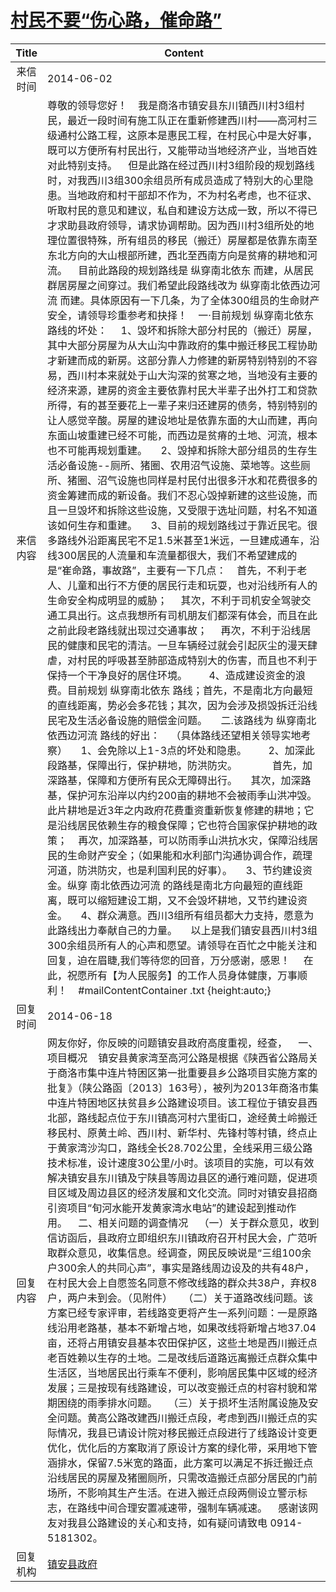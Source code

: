 # <a href="http://www.shangluo.gov.cn/zmhd/ldxxxx.jsp?urltype=leadermail.LeaderMailContentUrl&wbtreeid=1112&leadermailid=2506">村民不要“伤心路，催命路”</a>
| Title |                                                                                                                                                                                                                                                                                                                                                                                                                                                                                                                                                                                                                                                                                                                                                                                                                                                                                                 Content                                                                                                                                                                                                                                                                                                                                                                                                                                                                                                                                                                                                                                                                                                                                                                                                                                                                                                  |
|:-----:|----------------------------------------------------------------------------------------------------------------------------------------------------------------------------------------------------------------------------------------------------------------------------------------------------------------------------------------------------------------------------------------------------------------------------------------------------------------------------------------------------------------------------------------------------------------------------------------------------------------------------------------------------------------------------------------------------------------------------------------------------------------------------------------------------------------------------------------------------------------------------------------------------------------------------------------------------------------------------------------------------------------------------------------------------------------------------------------------------------------------------------------------------------------------------------------------------------------------------------------------------------------------------------------------------------------------------------------------------------------------------------------------------------------------------------------------------------------------------------------------------------------------------------------------------------------------------------------------------------------------------------------------------------------------------------------------------------------------------------------------------------------------------------------------------------|
| 来信时间  | 2014-06-02                                                                                                                                                                                                                                                                                                                                                                                                                                                                                                                                                                                                                                                                                                                                                                                                                                                                                                                                                                                                                                                                                                                                                                                                                                                                                                                                                                                                                                                                                                                                                                                                                                                                                                                                                                                               |
| 来信内容  | 尊敬的领导您好！    我是商洛市镇安县东川镇西川村3组村民，最近一段时间有施工队正在重新修建西川村——高河村三级通村公路工程，这原本是惠民工程，在村民心中是大好事，既可以方便所有村民出行，又能带动当地经济产业，当地百姓对此特别支持。    但是此路在经过西川村3组阶段的规划路线时，对我西川3组300余组员所有成员造成了特别大的心里隐患。当地政府和村干部却不作为，不为村名考虑，也不征求、听取村民的意见和建议，私自和建设方达成一致，所以不得已才求助县政府领导，请求协调帮助。因为西川村3组所处的地理位置很特殊，所有组员的移民（搬迁）房屋都是依靠东南至东北方向的大山根部所建，西北至西南方向是贫瘠的耕地和河流。    目前此路段的规划路线是 纵穿南北依东 而建，从居民群居房屋之间穿过。我们希望此段路线改为 纵穿南北依西边河流 而建。具体原因有一下几条，为了全体300组员的生命财产安全，请领导珍重参考和抉择！    一·目前规划 纵穿南北依东 路线的坏处：     1、毁坏和拆除大部分村民的（搬迁）房屋，其中大部分房屋为从大山沟中靠政府的集中搬迁移民工程协助才新建而成的新房。这部分靠人力修建的新房特别特别的不容易，西川村本来就处于山大沟深的贫寒之地，当地没有主要的经济来源，建房的资金主要依靠村民大半辈子出外打工和贷款所得，有的甚至要花上一辈子来归还建房的债务，特别特别的让人感觉辛酸。房屋的建设地址是依靠东面的大山而建，再向东面山坡重建已经不可能，而西边是贫瘠的土地、河流，根本也不可能再规划重建。     2、毁掉和拆除大部分组员的生存生活必备设施--厕所、猪圈、农用沼气设施、菜地等。这些厕所、猪圈、沼气设施也同样是村民付出很多汗水和花费很多的资金筹建而成的新设备。我们不忍心毁掉新建的这些设施，而且一旦毁坏和拆除这些设施，又受限于选址问题，村名不知道该如何生存和重建。     3、目前的规划路线过于靠近民宅。很多路线外沿距离民宅不足1.5米甚至1米远，一旦建成通车，沿线300居民的人流量和车流量都很大，我们不希望建成的是“崔命路，事故路”，主要有一下几点：    首先，不利于老人、儿童和出行不方便的居民行走和玩耍，也对沿线所有人的生命安全构成明显的威胁；     其次，不利于司机安全驾驶交通工具出行。这点我想所有司机朋友们都深有体会，而且在此之前此段老路线就出现过交通事故；     再次，不利于沿线居民的健康和民宅的清洁。一旦车辆经过就会引起灰尘的漫天肆虐，对村民的呼吸甚至肺部造成特别大的伤害，而且也不利于保持一个干净良好的居住环境。        4、造成建设资金的浪费。目前规划 纵穿南北依东 路线；首先，不是南北方向最短的直线距离，势必会多花钱；其次，因为会涉及损毁拆迁沿线民宅及生活必备设施的赔偿金问题。     二.该路线为 纵穿南北依西边河流 路线的好出：    （具体路线还望相关领导实地考察）     1、会免除以上1-3点的坏处和隐患。        2、加深此段路基，保障出行，保护耕地，防洪防灾。             首先，加深路基，保障和方便所有民众无障碍出行。     其次，加深路基，保护河东沿岸以内约200亩的耕地不会被雨季山洪冲毁。此片耕地是近3年之内政府花费重资重新恢复修建的耕地；它是沿线居民依赖生存的粮食保障；它也符合国家保护耕地的政策；    再次，加深路基，可以防雨季山洪抗水灾，保障沿线居民的生命财产安全；（如果能和水利部门沟通协调合作，疏理河道，防洪防灾，也是利国利民的好事）。     3、节约建设资金。纵穿 南北依西边河流 的路线是南北方向最短的直线距离，既可以缩短建设工期，又不会毁坏耕地，又节约建设资金。     4、群众满意。西川3组所有组员都大力支持，愿意为此路线出力奉献自己的力量。     以上是我们镇安县西川村3组300余组员所有人的心声和愿望。请领导在百忙之中能关注和回复，迫在眉睫,我们等待您的回音，万分感谢，感恩！     在此，祝愿所有【为人民服务】的工作人员身体健康，万事顺利！    #mailContentContainer .txt {height:auto;} |
| 回复时间  | 2014-06-18                                                                                                                                                                                                                                                                                                                                                                                                                                                                                                                                                                                                                                                                                                                                                                                                                                                                                                                                                                                                                                                                                                                                                                                                                                                                                                                                                                                                                                                                                                                                                                                                                                                                                                                                                                                               |
| 回复内容  | 网友你好，你反映的问题镇安县政府高度重视，经查，    一、项目概况    镇安县黄家湾至高河公路是根据《陕西省公路局关于商洛市集中连片特困区第一批重要县乡公路项目实施方案的批复》（陕公路函〔2013〕163号），被列为2013年商洛市集中连片特困地区扶贫县乡公路建设项目。该工程位于镇安县西北部，路线起点位于东川镇高河村六里街口，途经黄土岭搬迁移民村、原黄土岭、西川村、新华村、先锋村等村镇，终点止于黄家湾沙沟口，路线全长28.702公里，全线采用三级公路技术标准，设计速度30公里/小时。该项目的实施，可以有效解决镇安县东川镇及宁陕县等周边县区的通行难问题，促进项目区域及周边县区的经济发展和文化交流。同时对镇安县招商引资项目“旬河水能开发黄家湾水电站”的建设起到推动作用。    二、相关问题的调查情况    （一）关于群众意见，收到信访函后，县政府立即组织东川镇政府召开村民大会，广范听取群众意见，收集信息。经调查，网民反映说是“三组100余户300余人的共同心声”，事实是路线周边设及的共有48户，在村民大会上自愿签名同意不修改线路的群众共38户，弃权8户，两户未到会。（见附件）    （二）关于道路改线问题。该方案已经专家评审，若线路变更将产生一系列问题：一是原路线沿用老路基，基本不新增占地，如果改线将新增占地37.04亩，还将占用镇安县基本农田保护区，这些土地是西川搬迁点老百姓赖以生存的土地。二是改线后道路远离搬迁点群众集中生活区，当地居民出行乘车不便利，影响居民集中区域的经济发展；三是按现有线路建设，可以改变搬迁点的村容村貌和常期困绕的雨季排水问题。    （三）关于损坏生活附属设施及安全问题。黄高公路改建西川搬迁点段，考虑到西川搬迁点的实际情况，我县已请设计院对移民搬迁点段进行了线路设计变更优化，优化后的方案取消了原设计方案的绿化带，采用地下管涵排水，保留7.5米宽的路面，此方案可以满足不拆迁搬迁点沿线居民的房屋及猪圈厕所，只需改造搬迁点部分居民的门前场所，不影响其生产生活。在进入搬迁点段两侧设立警示标志，在路线中间合理安置减速带，强制车辆减速。    感谢该网友对我县公路建设的关心和支持，如有疑问请致电 0914-5181302。                                                                                                                                                                                                                                                                                                                                                                                                                                                                                                                                                                                                                                                                                                                                                                                                                                   |
| 回复机构  | <a href="../../categories/agencies/镇安县政府.md">镇安县政府</a>                                                                                                                                                                                                                                                                                                                                                                                                                                                                                                                                                                                                                                                                                                                                                                                                                                                                                                                                                                                                                                                                                                                                                                                                                                                                                                                                                                                                                                                                                                                                                                                                                                                                                                                                                   |